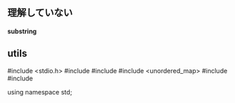 

## 理解していない
#### substring


## utils
#include <stdio.h>
#include <iostream>
#include <vector>
#include <unordered_map>
#include <string>
#include <sstream>

using namespace std;
